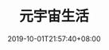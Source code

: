 ---
weight: 8
title: "元宇宙生活"
description: ""
date: 2019-10-01T21:57:40+08:00
lastmod: 2020-01-01T16:45:40+08:00
draft: false
ico: '<svg class="icon" aria-hidden="true"><use xlink:href="#icon-yuanyuzhoushenghuo"></use></svg>'
navigation: ["虚拟办公","虚拟健身","虚拟旅游","元宇宙娱乐"]
hidePage: true
---